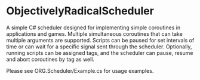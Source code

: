 ObjectivelyRadicalScheduler
===========================

A simple C# scheduler designed for implementing simple coroutines in applications and games.  Multiple simultaneous coroutines that can take multiple arguments are supported.  Scripts can be paused for set intervals of time or can wait for a specific signal sent through the scheduler.  Optionally, running scripts can be assigned tags, and the scheduler can pause, resume and abort coroutines by tag as well.


Please see ORG.Scheduler/Example.cs for usage examples.
